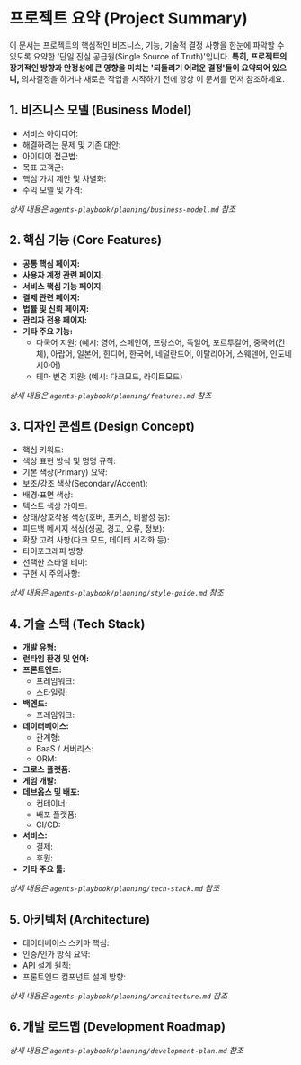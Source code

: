# 프로젝트 요약 (Project Summary)

이 문서는 프로젝트의 핵심적인 비즈니스, 기능, 기술적 결정 사항을 한눈에 파악할 수 있도록 요약한 '단일 진실 공급원(Single Source of Truth)'입니다. **특히, 프로젝트의 장기적인 방향과 안정성에 큰 영향을 미치는 '되돌리기 어려운 결정'들이 요약되어 있으니,** 의사결정을 하거나 새로운 작업을 시작하기 전에 항상 이 문서를 먼저 참조하세요.

## 1. 비즈니스 모델 (Business Model)

- 서비스 아이디어:
- 해결하려는 문제 및 기존 대안:
- 아이디어 접근법:
- 목표 고객군:
- 핵심 가치 제안 및 차별화:
- 수익 모델 및 가격:

*상세 내용은 `agents-playbook/planning/business-model.md` 참조*

## 2. 핵심 기능 (Core Features)

- **공통 핵심 페이지:**
- **사용자 계정 관련 페이지:**
- **서비스 핵심 기능 페이지:**
- **결제 관련 페이지:**
- **법률 및 신뢰 페이지:**
- **관리자 전용 페이지:**
- **기타 주요 기능:**
  - 다국어 지원: (예시: 영어, 스페인어, 프랑스어, 독일어, 포르투갈어, 중국어(간체), 아랍어, 일본어, 힌디어, 한국어, 네덜란드어, 이탈리아어, 스웨덴어, 인도네시아어)
  - 테마 변경 지원: (예시: 다크모드, 라이트모드)

*상세 내용은 `agents-playbook/planning/features.md` 참조*

## 3. 디자인 콘셉트 (Design Concept)

- 핵심 키워드:
- 색상 표현 방식 및 명명 규칙:
- 기본 색상(Primary) 요약:
- 보조/강조 색상(Secondary/Accent):
- 배경·표면 색상:
- 텍스트 색상 가이드:
- 상태/상호작용 색상(호버, 포커스, 비활성 등):
- 피드백 메시지 색상(성공, 경고, 오류, 정보):
- 확장 고려 사항(다크 모드, 데이터 시각화 등):
- 타이포그래피 방향:
- 선택한 스타일 테마:
- 구현 시 주의사항:

*상세 내용은 `agents-playbook/planning/style-guide.md` 참조*

## 4. 기술 스택 (Tech Stack)

- **개발 유형:**
- **런타임 환경 및 언어:**
- **프론트엔드:**
  - 프레임워크:
  - 스타일링:
- **백엔드:**
  - 프레임워크:
- **데이터베이스:**
  - 관계형:
  - BaaS / 서버리스:
  - ORM:
- **크로스 플랫폼:**
- **게임 개발:**
- **데브옵스 및 배포:**
  - 컨테이너:
  - 배포 플랫폼:
  - CI/CD:
- **서비스:**
  - 결제:
  - 후원:
- **기타 주요 툴:**

*상세 내용은 `agents-playbook/planning/tech-stack.md` 참조*

## 5. 아키텍처 (Architecture)

- 데이터베이스 스키마 핵심:
- 인증/인가 방식 요약:
- API 설계 원칙:
- 프론트엔드 컴포넌트 설계 방향:

*상세 내용은 `agents-playbook/planning/architecture.md` 참조*

## 6. 개발 로드맵 (Development Roadmap)

*상세 내용은 `agents-playbook/planning/development-plan.md` 참조*
